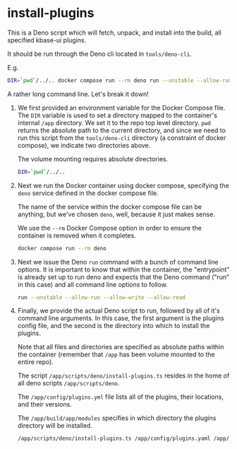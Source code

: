 # install-plugins

This is a Deno script which will fetch, unpack, and install into the build, all specified kbase-ui plugins.

It should be run through the Deno cli located in `tools/deno-cli`.

E.g.

```bash
DIR=`pwd`/../.. docker compose run --rm deno run --unstable --allow-run --allow-write --allow-read /app/scripts/deno/install-plugins.ts /app/config/plugins.yaml /app/build/app/modules/plugins
```

A rather long command line. Let's break it down!

1. We first provided an environment variable for the Docker Compose file. The `DIR` variable is used to set a directory mapped to the container's internal `/app` directory. We set it to the repo top level directory. `pwd` returns the absolute path to the current directory, and since we need to run this script from the `tools/deno-cli` directory (a constraint of docker compose), we indicate two directories above.

    The volume mounting requires absolute directories.

    ```bash
    DIR=`pwd`/../..
    ```

2. Next we run the Docker container using docker compose, specifying the `deno` service defined in the docker compose file.

    The name of the service within the docker compose file can be anything, but we've chosen `deno`, well, because it just makes sense.

    We use the `--rm` Docker Compose option in order to ensure the container is removed when it completes.

    ```bash
    docker compose run --rm deno
    ```

3. Next we issue the Deno `run` command with a bunch of command line options. It is important to know that within the container, the "entrypoint" is already set up to run deno and expects that the Deno command ("run" in this case) and all command line options to follow.

    ```bash
    run --unstable --allow-run --allow-write --allow-read
    ```

4. Finally, we provide the actual Deno script to run, followed by all of it's command line arguments. In this case, the first argument is the plugins config file, and the second is the directory into which to install the plugins.

    Note that all files and directories are specified as absolute paths within the container (remember that `/app` has been volume mounted to the entire repo).

    The script `/app/scripts/deno/install-plugins.ts` resides in the home of all deno scripts `/app/scripts/deno`.

    The `/app/config/plugins.yml` file lists all of the plugins, their locations, and their versions.

    The `/app/build/app/modules` specifies in which directory the plugins directory will be installed.


    ```bash
    /app/scripts/deno/install-plugins.ts /app/config/plugins.yaml /app/build/app/modules
    ```
